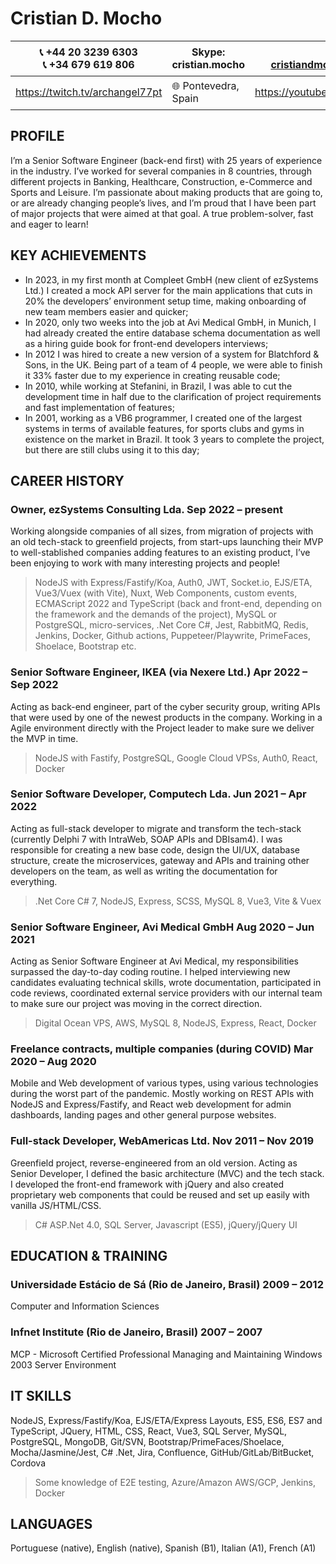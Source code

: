 # Cristian D. Mocho

|📞 +44 20 3239 6303<br>📞 +34 679 619 806|Skype: cristian.mocho|Teams: cristiandmocho@outlook.com|✉️ cristiandmocho@gmail.com|
|--------------------|---------------------|--------------------------|--------------------------------|
|https://twitch.tv/archangel77pt| 🌐 Pontevedra, Spain |https://youtube.com/@ezSystemsCeT|✉️ cristian.mocho@ezsystems.net|

## PROFILE
I’m a Senior Software Engineer (back-end first) with 25 years of experience in the industry. I’ve worked for several companies in 8 countries, through different projects in Banking, Healthcare, Construction, e-Commerce and Sports and Leisure. I’m passionate about making products that are going to, or are already changing people’s lives, and I’m proud that I have been part of major projects that were aimed at that goal. A true problem-solver, fast and eager to learn!

## KEY ACHIEVEMENTS
- In 2023, in my first month at Compleet GmbH (new client of ezSystems Ltd.) I created a mock API server for the main applications that cuts in 20% the developers’ environment setup time, making onboarding of new team members easier and quicker;
- In 2020, only two weeks into the job at Avi Medical GmbH, in Munich, I had already created the entire database schema documentation as well as a hiring guide book for front-end developers interviews;
- In 2012 I was hired to create a new version of a system for Blatchford & Sons, in the UK. Being part of a team of 4 people, we were able to finish it 33% faster due to my experience in creating reusable code;
- In 2010, while working at Stefanini, in Brazil, I was able to cut the development time in half due to the clarification of project requirements and fast implementation of features;
- In 2001, working as a VB6 programmer, I created one of the largest systems in terms of available features, for sports clubs and gyms in existence on the market in Brazil. It took 3 years to complete the project, but there are still clubs using it to this day;

## CAREER HISTORY
### Owner, ezSystems Consulting Lda. 	Sep 2022 – present
Working alongside companies of all sizes, from migration of projects with an old tech-stack to greenfield projects, from start-ups launching their MVP to well-stablished companies adding features to an existing product, I’ve been enjoying to work with many interesting projects and people!
> NodeJS with Express/Fastify/Koa, Auth0, JWT, Socket.io, EJS/ETA, Vue3/Vuex (with Vite), Nuxt, Web Components, custom events, ECMAScript 2022 and TypeScript (back and front-end, depending on the framework and the demands of the project), MySQL or PostgreSQL, micro-services, .Net Core C#, Jest, RabbitMQ, Redis, Jenkins, Docker, Github actions, Puppeteer/Playwrite, PrimeFaces, Shoelace, Bootstrap etc.

### Senior Software Engineer, IKEA (via Nexere Ltd.)	Apr 2022 – Sep  2022
Acting as back-end engineer, part of the cyber security group, writing APIs that were used by one of the newest products in the company. Working in a Agile environment directly with the Project leader to make sure we deliver the MVP in time.
> NodeJS with Fastify, PostgreSQL, Google Cloud VPSs, Auth0, React, Docker

### Senior Software Developer, Computech Lda.	Jun 2021 – Apr 2022
Acting as full-stack developer to migrate and transform the tech-stack (currently Delphi 7 with IntraWeb, SOAP APIs and DBIsam4). I was responsible for creating a new base code, design the UI/UX, database structure, create the microservices, gateway and APIs and training other developers on the team, as well as writing the documentation for everything.
> .Net Core C# 7, NodeJS, Express, SCSS, MySQL 8, Vue3, Vite & Vuex

### Senior Software Engineer, Avi Medical GmbH	Aug 2020 – Jun 2021
Acting as Senior Software Engineer at Avi Medical, my responsibilities surpassed the day-to-day coding routine. I helped interviewing new candidates evaluating technical skills, wrote documentation, participated in code reviews, coordinated external service providers with our internal team to make sure our project was moving in the correct direction.
> Digital Ocean VPS, AWS, MySQL 8, NodeJS, Express, React, Docker

### Freelance contracts, multiple companies (during COVID)	Mar 2020 – Aug 2020
Mobile and Web development of various types, using various technologies during the worst part of the pandemic. Mostly working on REST APIs with NodeJS and Express/Fastify, and React web development for admin dashboards, landing pages and other general purpose websites.

### Full-stack Developer, WebAmericas  Ltd.	Nov 2011 – Nov 2019
Greenfield project, reverse-engineered from an old version. Acting as Senior Developer, I defined the basic architecture (MVC) and the tech stack. I developed the front-end framework  with jQuery and also created proprietary web components that could be reused and set up easily with vanilla JS/HTML/CSS.
> C# ASP.Net 4.0, SQL Server, Javascript (ES5), jQuery/jQuery UI

## EDUCATION & TRAINING
### Universidade Estácio de Sá (Rio de Janeiro, Brasil)	2009 – 2012
Computer and Information Sciences

### Infnet Institute (Rio de Janeiro, Brasil)	2007 – 2007
MCP - Microsoft Certified Professional
Managing and Maintaining Windows 2003 Server Environment

## IT SKILLS
NodeJS, Express/Fastify/Koa, EJS/ETA/Express Layouts, ES5, ES6, ES7 and TypeScript, JQuery, HTML, CSS, React, Vue3, SQL Server, MySQL, PostgreSQL, MongoDB, Git/SVN, Bootstrap/PrimeFaces/Shoelace, Mocha/Jasmine/Jest, C# .Net, Jira, Confluence, GitHub/GitLab/BitBucket, Cordova
> Some knowledge of E2E testing, Azure/Amazon AWS/GCP, Jenkins, Docker

## LANGUAGES
Portuguese (native), English (native), Spanish (B1), Italian (A1), French (A1)
